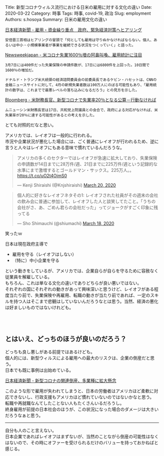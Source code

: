 Title: 新型コロナウィルス流行における日米の雇用に対する文化の違い
Date: 2020-03-22
Category: 時事
Tags: 時事, covid-19, 政治
Slug: employment
Authors: s.hosoya
Summary: 日米の雇用文化の違い

[日本経済新聞 - 雇用・資金繰り重点　政府、緊急経済対策へヒアリング](https://www.nikkei.com/article/DGXMZO57043200Z10C20A3EA1000/)

`安倍晋三首相はヒアリングの冒頭で「何としても雇用は守りぬかなければならない。個人、あるいは中小・小規模事業者が事業を継続できる状況をつくっていく」と語った。`

[Newsweekjapan - 米コロナ失業1600％増の阿鼻叫喚、雇用統計に注目](https://www.newsweekjapan.jp/stories/world/2020/03/1600-4.php)

`
3月7日には400件だった失業保険の申請件数が、17日には6800件を上回った。10日間で1600％の増加だ。
`

`
ドナルド・トランプ米大統領の経済諮問委員会の前委員長であるケビン・ハセットは、CNNの金融ニュースサイトに対して、4月の新規失業者数は100万人にのぼる可能性もあり、「雇用統計の数字は、これまでで最悪レベルの落ち込みになるだろう」との見方を示した。
`

[Bloomberg - 米財務長官、新型コロナで失業率20％となる公算－行動なければ](https://www.bloomberg.co.jp/news/articles/2020-03-17/Q7D0SKT0G1L501)

`
ムニューシン米財務長官は17日、共和党上院議員との会合で、政府による対応がなければ、米失業率が20％に達する可能性があるとの考えを示した。
`

とても対照的だなと思い。  

アメリカでは、レイオフは一般的に行われる。  
市況や企業状況が悪化した場合には、ごく普通にレイオフが行われるため、逆に言うと人々はレイオフにもある意味で慣れているんだろうな。  

<blockquote class="twitter-tweet"><p lang="ja" dir="ltr">アメリカの多くのセクターではレイオフが急速に拡大しており、失業保険の申請数が14日までに28万件/週、21日までに225万件/週という記録的な水準にまで激増するとゴールドマン・サックス。225万人。。 <a href="https://t.co/uO2t4OimS0">https://t.co/uO2t4OimS0</a></p>&mdash; Kenji Shiraishi (@Knjshiraishi) <a href="https://twitter.com/Knjshiraishi/status/1240823819469611008?ref_src=twsrc%5Etfw">March 20, 2020</a></blockquote> <script async src="https://platform.twitter.com/widgets.js" charset="utf-8"></script>


<blockquote class="twitter-tweet"><p lang="ja" dir="ltr">個人的に好きなレイオフネタその1: レイオフされた社員がその週末の会社の飲み会に普通に参加して、レイオフした人と談笑してたこと。「うちの会社がさ、あ、ごめん君らの会社だった」ってジョークがすごく印象に残ってる</p>&mdash; Sho Shimauchi (@shiumachi) <a href="https://twitter.com/shiumachi/status/1240102491707944960?ref_src=twsrc%5Etfw">March 18, 2020</a></blockquote> <script async src="https://platform.twitter.com/widgets.js" charset="utf-8"></script>
笑ったｗ

日本は現在政府主導で

* 雇用を守る（レイオフはしない）
* （特に）中小企業を守る

という動きをしているが、アメリカでは、企業自らが自らを守るために容赦なく従業員を解雇している。  
もちろん、これは単なる文化の違いでありどちらが良い悪いではない。  
それぞれの国にそれぞれの動きがあって興味深いと思うけど、レイオフがある程度当たり前で、失業保険や再雇用、転職の動きが当たり前であれば、一定のスキルを持つ人はそこまで悲観はしていないんだろうなとは思う。当然、経済の悪化は好ましいものではないけれども。   

<br>
<br>

## とはいえ、どっちのほうが良いのだろう？

どっちも良し悪しがある前提ではあるけども。  
個人的には、新型ウィルスによる雇用への最大のリスクは、企業の倒産だと思う。  
日本でも既に事例は出始めている。  

[日本経済新聞 - 新型コロナの関連倒産、多業種に拡大懸念](https://www.nikkei.com/article/DGXMZO56827510W0A310C2X12000/)

このような形で雇用が失われてしまうと、日本の労働者はアメリカほど柔軟に対応できないし、行政支援もアメリカほど慣れていないのではないかなと思う。  
転職や再就職なんてしたことない人もたくさんいるだろうし。  
終身雇用が前提の日本社会のほうが、この状況になった場合のダメージは大きいだろうなぁと思う。  

---

自分も人のこと言えない。  
日本企業であればレイオフはまずないが、当然のことながら倒産の可能性はなくはないので、その時にオファーを受けられるだけのバリューを持っておかねばと感じる。  
